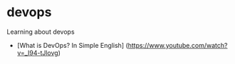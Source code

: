 devops
======

Learning about devops

* [What is DevOps? In Simple English] (https://www.youtube.com/watch?v=_I94-tJlovg)
